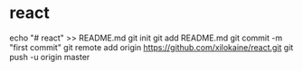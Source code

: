 # react


echo "# react" >> README.md
git init
git add README.md
git commit -m "first commit"
git remote add origin https://github.com/xilokaine/react.git
git push -u origin master
